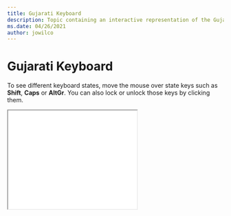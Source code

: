 ```yaml
--- 
title: Gujarati Keyboard 
description: Topic containing an interactive representation of the Gujarati Keyboard 
ms.date: 04/26/2021 
author: jowilco 
--- 
```

 
# Gujarati Keyboard 
 
To see different keyboard states, move the mouse over state keys such as **Shift**, **Caps** or **AltGr**. You can also lock or unlock those keys by clicking them. 
 
<iframe src="kbdinguj.html" height="230"></iframe> 

